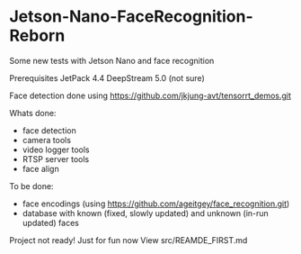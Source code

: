 # Jetson-Nano-FaceRecognition-Reborn
Some new tests with Jetson Nano and face recognition

Prerequisites
JetPack 4.4
DeepStream 5.0 (not sure)

Face detection done using https://github.com/jkjung-avt/tensorrt_demos.git

Whats done:
- face detection
- camera tools
- video logger tools
- RTSP server tools
- face align

To be done:
- face encodings (using https://github.com/ageitgey/face_recognition.git)
- database with known (fixed, slowly updated) and unknown (in-run updated) faces

Project not ready! Just for fun now
View src/REAMDE_FIRST.md 
